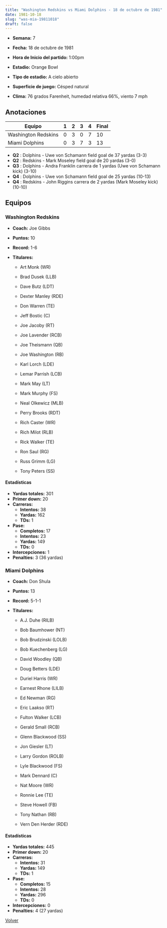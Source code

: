 ```yaml
---
title: "Washington Redskins vs Miami Dolphins - 18 de octubre de 1981"
date: 1981-10-18
slug: "was-mia-19811018"
draft: false
---
```


* **Semana:** 7
* **Fecha:** 18 de octubre de 1981

* **Hora de Inicio del partido:** 1:00pm
* **Estadio:** Orange Bowl
* **Tipo de estadio:** A cielo abierto
* **Superficie de juego:** Césped natural
* **Clima:** 76 grados Farenheit, humedad relativa 66%, viento 7 mph





## Anotaciones
| Equipo | 1 | 2 | 3 | 4 | Final |
|--------|---|---|---|---|-------|
| Washington Redskins  | 0 | 3 | 0 | 7  | 10 |
| Miami Dolphins  | 0 | 3 | 7 | 3  | 13 |
* **Q2** : Dolphins - Uwe von Schamann field goal de 37 yardas (3-3)
* **Q2** : Redskins - Mark Moseley field goal de 20 yardas (3-0)
* **Q3** : Dolphins - Andra Franklin carrera de 1 yardas (Uwe von Schamann kick) (3-10)
* **Q4** : Dolphins - Uwe von Schamann field goal de 25 yardas (10-13)
* **Q4** : Redskins - John Riggins carrera de 2 yardas (Mark Moseley kick) (10-10)


## Equipos


### Washington Redskins
* **Coach:** Joe Gibbs
* **Puntos:** 10
* **Record:** 1-6
* **Titulares:** 

  * Art Monk (WR) 

  * Brad Dusek (LLB) 

  * Dave Butz (LDT) 

  * Dexter Manley (RDE) 

  * Don Warren (TE) 

  * Jeff Bostic (C) 

  * Joe Jacoby (RT) 

  * Joe Lavender (RCB) 

  * Joe Theismann (QB) 

  * Joe Washington (RB) 

  * Karl Lorch (LDE) 

  * Lemar Parrish (LCB) 

  * Mark May (LT) 

  * Mark Murphy (FS) 

  * Neal Olkewicz (MLB) 

  * Perry Brooks (RDT) 

  * Rich Caster (WR) 

  * Rich Milot (RLB) 

  * Rick Walker (TE) 

  * Ron Saul (RG) 

  * Russ Grimm (LG) 

  * Tony Peters (SS) 

#### Estadísticas
* **Yardas totales:** 301
* **Primer down:** 20
* **Carreras:**
  * **Intentos:** 38
  * **Yardas:** 162
  * **TDs:** 1
* **Pase:**
  * **Completos:** 17
  * **Intentos:** 23
  * **Yardas:** 149
  * **TDs:** 0
* **Intercepciones:** 1
* **Penalties:** 3 (36 yardas)

### Miami Dolphins
* **Coach:** Don Shula
* **Puntos:** 13
* **Record:** 5-1-1
* **Titulares:** 

  * A.J. Duhe (RILB) 

  * Bob Baumhower (NT) 

  * Bob Brudzinski (LOLB) 

  * Bob Kuechenberg (LG) 

  * David Woodley (QB) 

  * Doug Betters (LDE) 

  * Duriel Harris (WR) 

  * Earnest Rhone (LILB) 

  * Ed Newman (RG) 

  * Eric Laakso (RT) 

  * Fulton Walker (LCB) 

  * Gerald Small (RCB) 

  * Glenn Blackwood (SS) 

  * Jon Giesler (LT) 

  * Larry Gordon (ROLB) 

  * Lyle Blackwood (FS) 

  * Mark Dennard (C) 

  * Nat Moore (WR) 

  * Ronnie Lee (TE) 

  * Steve Howell (FB) 

  * Tony Nathan (RB) 

  * Vern Den Herder (RDE) 

#### Estadísticas
* **Yardas totales:** 445
* **Primer down:** 20
* **Carreras:**
  * **Intentos:** 31
  * **Yardas:** 149
  * **TDs:** 1
* **Pase:**
  * **Completos:** 15
  * **Intentos:** 28
  * **Yardas:** 296
  * **TDs:** 0
* **Intercepciones:** 0
* **Penalties:** 4 (27 yardas)


[Volver](/historia/1981)
